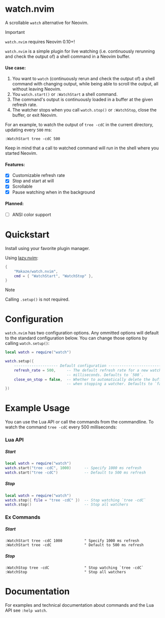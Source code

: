 # watch.nvim

A scrollable `watch` alternative for Neovim.

> [!IMPORTANT]
> `watch.nvim` requires Neovim 0.10+!

`watch.nvim` is a simple plugin for live watching (i.e. continuously rerunning and
check the output of) a shell command in a Neovim buffer.

#### Use case:

1. You want to `watch` (continuously rerun and check the output of) a shell
   command with changing output, while being able to scroll the output, all
   without leaving Neovim.
2. You `watch.start()` or `:WatchStart` a shell command.
3. The command's output is continuously loaded in a buffer at the given refresh
   rate.
4. The watcher stops when you call `watch.stop()` or `:WatchStop`, close the
   buffer, or exit Neovim.

For an example, to watch the output of `tree -cdC` in the current directory,
updating every `500` ms:

```vim
:WatchStart tree -cdC 500
```

Keep in mind that a call to watched command will run in the shell where you
started Neovim.

#### Features:
- [x] Customizable refresh rate
- [x] Stop and start at will
- [x] Scrollable
- [x] Pause watching when in the background

#### Planned:
- [ ] ANSI color support

# Quickstart

Install using your favorite plugin manager.

Using [lazy.nvim](https://github.com/nvim-telescope/telescope.nvim):

```lua
{
    "Makaze/watch.nvim",
    cmd = { "WatchStart", "WatchStop" },
}
```

> [!NOTE]
> Calling `.setup()` is not required.

# Configuration

`watch.nvim` has two configuration options. Any ommitted options will default to the standard configuration below. You can change those options by calling `watch.setup()`:

```lua
local watch = require("watch")

watch.setup({
    -------------------- Default configuration -----------------------------
    refresh_rate = 500,     -- The default refresh rate for a new watcher in
                            -- milliseconds. Defaults to `500`.
    close_on_stop = false,  -- Whether to automatically delete the buffer
                            -- when stopping a watcher. Defaults to `false`.
})
```

# Example Usage

You can use the Lua API or call the commands from the commandline. To watch the command `tree -cdC` every 500 milliseconds:

### Lua API

##### Start

```lua
local watch = require("watch")
watch.start("tree -cdC", 1000)      -- Specify 1000 ms refresh
watch.start("tree -cdC")            -- Default to 500 ms refresh
```

##### Stop

```lua
local watch = require("watch")
watch.stop({ file = "tree -cdC" })  -- Stop watching `tree -cdC`
watch.stop()                        -- Stop all watchers
```

### Ex Commands

##### Start

```vim
:WatchStart tree -cdC 1000          " Specify 1000 ms refresh
:WatchStart tree -cdC               " Default to 500 ms refresh
```

##### Stop

```vim
:WatchStop tree -cdC                " Stop watching `tree -cdC`
:WatchStop                          " Stop all watchers
```

# Documentation

For examples and technical documentation about commands and the Lua API see `:help watch`.
